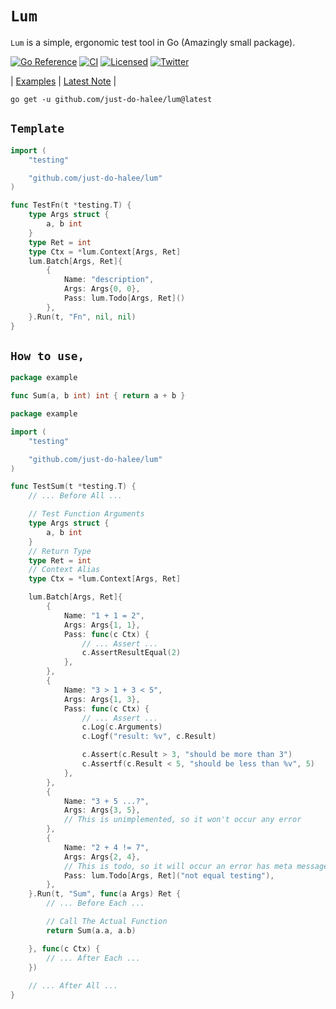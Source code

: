 
# **`Lum`**

`Lum` is a simple, ergonomic test tool in Go (Amazingly small package).

[![Go Reference](https://pkg.go.dev/badge/github.com/just-do-halee/lum.svg)](https://pkg.go.dev/github.com/just-do-halee/lum)
[![CI][ci-badge]][ci-url]
[![Licensed][license-badge]][license-url]
[![Twitter][twitter-badge]][twitter-url]

[ci-badge]: https://github.com/just-do-halee/lum/actions/workflows/ci.yml/badge.svg
[license-badge]: https://img.shields.io/github/license/just-do-halee/lum?labelColor=383636
[twitter-badge]: https://img.shields.io/twitter/follow/do_halee?style=flat&logo=twitter&color=4a4646&labelColor=333131&label=just-do-halee
[ci-url]: https://github.com/just-do-halee/lum/actions
[twitter-url]: https://twitter.com/do_halee
[license-url]: https://github.com/just-do-halee/lum

| [Examples](./examples/) | [Latest Note](./CHANGELOG.md) |

```shell
go get -u github.com/just-do-halee/lum@latest
```

## **`Template`**

```go
import (
    "testing"

    "github.com/just-do-halee/lum"
)

func TestFn(t *testing.T) {
    type Args struct {
        a, b int
    }
    type Ret = int
    type Ctx = *lum.Context[Args, Ret]
    lum.Batch[Args, Ret]{
        {
            Name: "description",
            Args: Args{0, 0},
            Pass: lum.Todo[Args, Ret]()
        },
    }.Run(t, "Fn", nil, nil)
}
```

## **`How to use,`**

```go
package example

func Sum(a, b int) int { return a + b }
```

```go
package example

import (
    "testing"

    "github.com/just-do-halee/lum"
)

func TestSum(t *testing.T) {
    // ... Before All ...

    // Test Function Arguments
    type Args struct {
        a, b int
    }
    // Return Type
    type Ret = int 
    // Context Alias
    type Ctx = *lum.Context[Args, Ret]

    lum.Batch[Args, Ret]{
        {
            Name: "1 + 1 = 2",
            Args: Args{1, 1},
            Pass: func(c Ctx) {
                // ... Assert ...
                c.AssertResultEqual(2)
            },
        },
        {
            Name: "3 > 1 + 3 < 5",
            Args: Args{1, 3},
            Pass: func(c Ctx) {
                // ... Assert ...
                c.Log(c.Arguments)
                c.Logf("result: %v", c.Result)

                c.Assert(c.Result > 3, "should be more than 3")
                c.Assertf(c.Result < 5, "should be less than %v", 5)
            },
        },
        {
            Name: "3 + 5 ...?",
            Args: Args{3, 5},
            // This is unimplemented, so it won't occur any error
        },
        {
            Name: "2 + 4 != 7",
            Args: Args{2, 4},
            // This is todo, so it will occur an error has meta message
            Pass: lum.Todo[Args, Ret]("not equal testing"),
        },
    }.Run(t, "Sum", func(a Args) Ret {
        // ... Before Each ...

        // Call The Actual Function
        return Sum(a.a, a.b)

    }, func(c Ctx) {
        // ... After Each ...
    })
    
    // ... After All ...
}
```
